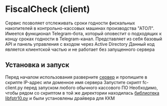 # FiscalCheck (client)
Сервис позволяет отслеживать сроки годности фискальных накопителей в контрольно-кассовых машинах производства "АТОЛ". Имеется функционал Telegram-бота, который оповестит о подходящих к концу сроках годности в Telegram-канал. Представляет из себя базовый API и панель управления с входом через Active Directory
Данный код является клиентской частью и не работает без запущенного сервера

## Установка и запуск
Перед началом использования разверните [сервер](https://github.com/AnLobanov/fiscalcheck) и пропишите в скрипте IP-адрес или доменное имя сервера
Запустите скрипт fc-client.py перед запуском любого обычного кассового ПО
Необходимо, чтобы рядом со скриптом в той же директории находилась [библиотека libfptr10.py](https://integration.atol.ru/api/?utm_source=google.com&utm_medium=organic&utm_campaign=google.com&utm_referrer=google.com#podklyuchenie-k-proektu) и были установлены драйвера для ККМ
